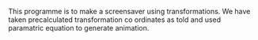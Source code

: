 This programme is to make a screensaver using transformations.
We have taken precalculated transformation co ordinates as told and used paramatric equation to generate animation.
